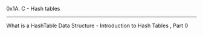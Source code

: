 0x1A. C - Hash tables
<hr>
What is a HashTable Data Structure - Introduction to Hash Tables , Part 0
